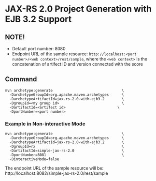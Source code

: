 # JAX-RS 2.0 Project Generation with EJB 3.2 Support

## NOTE!

* Default port number: 8080
* Endpoint URL of the sample resource: `http://localhost:<port number>/<web context>/rest/sample`, where the `<web context>` is the concatenation of artifect ID and version connected with the score

## Command
```
mvn archetype:generate                                \
  -DarchetypeGroupId=org.apache.maven.archetypes      \
  -DarchetypeArtifactId=jax-rs-2.0-with-ejb3.2        \
  -DgroupId=<my group id>                             \
  -DartifactId=<artifect id>                        \
  -DportNumber=<port number>
```
### Example in Non-interactive Mode
```
mvn archetype:generate                                \
  -DarchetypeGroupId=org.apache.maven.archetypes      \
  -DarchetypeArtifactId=jax-rs-2.0-with-ejb3.2        \
  -DgroupId=rx                                        \
  -DartifactId=simple-jax-rs-2.0                      \
  -DportNumber=8081                                   \
  -DinteractiveMode=false
```
The endpoint URL of the sample resource will be: http://localhost:8082/simple-jax-rs-2.0/rest/sample

